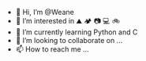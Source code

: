 - 👋 Hi, I’m @Weane
- 👀 I’m interested in ⛰️ 🏕️ 📷 💻 🚲
- 🌱 I’m currently learning Python and C
- 💞️ I’m looking to collaborate on ...
- 📫 How to reach me ...

<!---
Weane/Weane is a ✨ special ✨ repository because its `README.md` (this file) appears on your GitHub profile.
You can click the Preview link to take a look at your changes.
--->

